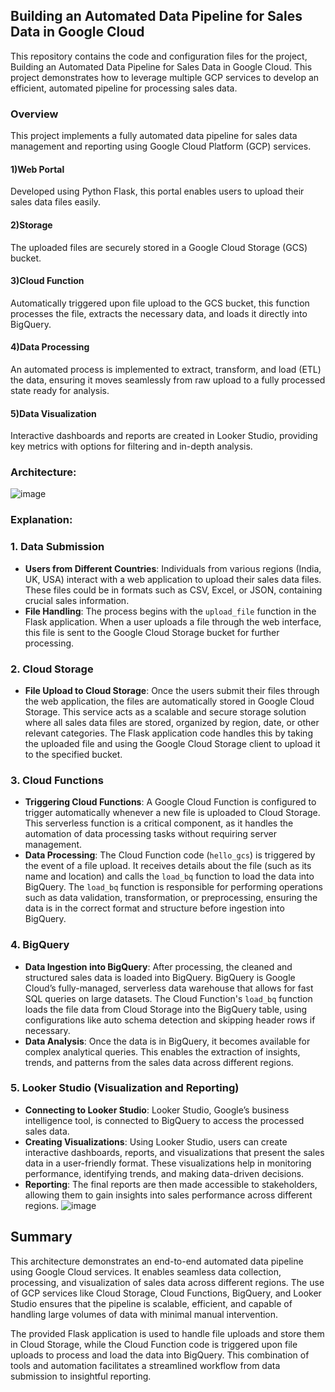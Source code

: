 ## Building an Automated Data Pipeline for Sales Data in Google Cloud
This repository contains the code and configuration files for the project, Building an Automated Data Pipeline for Sales Data in Google Cloud. This project demonstrates how to leverage multiple GCP services to develop an efficient, automated pipeline for processing sales data.

### Overview
This project implements a fully automated data pipeline for sales data management and reporting using Google Cloud Platform (GCP) services.
#### 1)Web Portal
Developed using Python Flask, this portal enables users to upload their sales data files easily.
#### 2)Storage
The uploaded files are securely stored in a Google Cloud Storage (GCS) bucket.

#### 3)Cloud Function
Automatically triggered upon file upload to the GCS bucket, this function processes the file, extracts the necessary data, and loads it directly into BigQuery.

#### 4)Data Processing
An automated process is implemented to extract, transform, and load (ETL) the data, ensuring it moves seamlessly from raw upload to a fully processed state ready for analysis.

#### 5)Data Visualization
Interactive dashboards and reports are created in Looker Studio, providing key metrics with options for filtering and in-depth analysis.

### Architecture:
![image](https://github.com/user-attachments/assets/44948bdb-3bc6-46c3-a9af-f7b17122730f)
### Explanation:
### 1. Data Submission

- **Users from Different Countries**: Individuals from various regions (India, UK, USA) interact with a web application to upload their sales data files. These files could be in formats such as CSV, Excel, or JSON, containing crucial sales information.
- **File Handling**: The process begins with the `upload_file` function in the Flask application. When a user uploads a file through the web interface, this file is sent to the Google Cloud Storage bucket for further processing.

### 2. Cloud Storage

- **File Upload to Cloud Storage**: Once the users submit their files through the web application, the files are automatically stored in Google Cloud Storage. This service acts as a scalable and secure storage solution where all sales data files are stored, organized by region, date, or other relevant categories. The Flask application code handles this by taking the uploaded file and using the Google Cloud Storage client to upload it to the specified bucket.

### 3. Cloud Functions

- **Triggering Cloud Functions**: A Google Cloud Function is configured to trigger automatically whenever a new file is uploaded to Cloud Storage. This serverless function is a critical component, as it handles the automation of data processing tasks without requiring server management.
- **Data Processing**: The Cloud Function code (`hello_gcs`) is triggered by the event of a file upload. It receives details about the file (such as its name and location) and calls the `load_bq` function to load the data into BigQuery. The `load_bq` function is responsible for performing operations such as data validation, transformation, or preprocessing, ensuring the data is in the correct format and structure before ingestion into BigQuery.

### 4. BigQuery

- **Data Ingestion into BigQuery**: After processing, the cleaned and structured sales data is loaded into BigQuery. BigQuery is Google Cloud’s fully-managed, serverless data warehouse that allows for fast SQL queries on large datasets. The Cloud Function's `load_bq` function loads the file data from Cloud Storage into the BigQuery table, using configurations like auto schema detection and skipping header rows if necessary.
- **Data Analysis**: Once the data is in BigQuery, it becomes available for complex analytical queries. This enables the extraction of insights, trends, and patterns from the sales data across different regions.

### 5. Looker Studio (Visualization and Reporting)

- **Connecting to Looker Studio**: Looker Studio, Google’s business intelligence tool, is connected to BigQuery to access the processed sales data.
- **Creating Visualizations**: Using Looker Studio, users can create interactive dashboards, reports, and visualizations that present the sales data in a user-friendly format. These visualizations help in monitoring performance, identifying trends, and making data-driven decisions.
- **Reporting**: The final reports are then made accessible to stakeholders, allowing them to gain insights into sales performance across different regions.
![image](https://github.com/user-attachments/assets/dc485856-65cb-4aa4-92ce-2f7c224f65c9)


## Summary

This architecture demonstrates an end-to-end automated data pipeline using Google Cloud services. It enables seamless data collection, processing, and visualization of sales data across different regions. The use of GCP services like Cloud Storage, Cloud Functions, BigQuery, and Looker Studio ensures that the pipeline is scalable, efficient, and capable of handling large volumes of data with minimal manual intervention.

The provided Flask application is used to handle file uploads and store them in Cloud Storage, while the Cloud Function code is triggered upon file uploads to process and load the data into BigQuery. This combination of tools and automation facilitates a streamlined workflow from data submission to insightful reporting.




